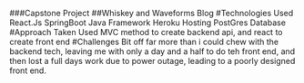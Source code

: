 ###Capstone Project
##Whiskey and Waveforms Blog
#Technologies Used
React.Js
SpringBoot Java Framework
Heroku Hosting
PostGres Database
#Approach Taken
Used MVC method to create backend api, and react to create front end
#Challenges
Bit off far more than i could chew with the backend tech, leaving me with only a day and a half to do teh front end, and then lost a full days work due to power outage, leading to a poorly designed front end.
